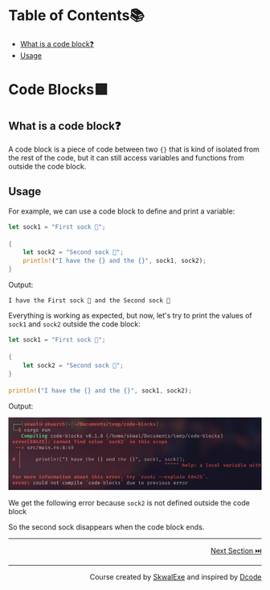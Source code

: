 # Table of Contents📚
- [What is a code block❓](#what-is-a-code-block)
- [Usage](#usage)

# Code Blocks🟪
## What is a code block❓
A code block is a piece of code between two `{}` that is kind of isolated from the rest of the code, but it can still access variables and functions from outside the code block.
## Usage
For example, we can use a code block to define and print a variable:
```rust
let sock1 = "First sock 🧦";

{
    let sock2 = "Second sock 🧦";
    println!("I have the {} and the {}", sock1, sock2);
}
```
Output:
```
I have the First sock 🧦 and the Second sock 🧦
```

Everything is working as expected, but now, let's try to print the values of `sock1` and `sock2` outside the code block:
```rust
let sock1 = "First sock 🧦";

{
    let sock2 = "Second sock 🧦";
}

println!("I have the {} and the {}", sock1, sock2);
```
Output:

![](1.png)

We get the following error because `sock2` is not defined outside the code block

So the second sock disappears when the code block ends.

---

<p align="right"><a href="../shadowing" target="_blank">Next Section ⏭️</a></p>

---

<p align="right">Course created by <a href="https://github.com/SkwalExe/" target="_blank">SkwalExe</a> and inspired by <a href="https://www.youtube.com/watch?v=vOMJlQ5B-M0&list=PLVvjrrRCBy2JSHf9tGxGKJ-bYAN_uDCUL" target="_blank">Dcode</a></p>